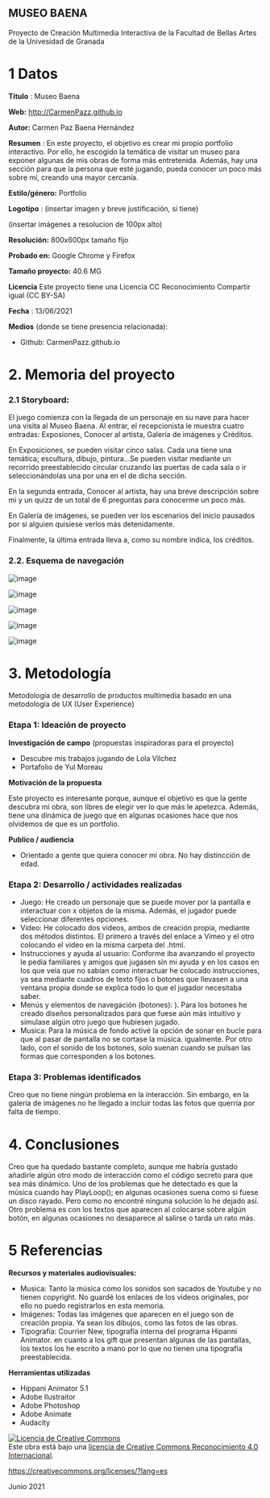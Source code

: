 ## MUSEO BAENA

Proyecto de Creación Multimedia Interactiva de la  Facultad de Bellas Artes de la Univesidad de Granada



# 1 Datos 



**Titulo** : Museo Baena

**Web:**  http://CarmenPazz.github.io

**Autor:**  Carmen Paz Baena Hernández

**Resumen** : En este proyecto, el objetivo es crear mi propio portfolio interactivo. Por ello, he escogido la temática de visitar un museo para exponer algunas de mis obras de forma más entretenida. Además, hay una sección para que la persona que esté jugando, pueda conocer un poco más sobre mí, creando una mayor cercanía.

**Estilo/género:**  Portfolio

**Logotipo** : (insertar imagen y breve justificación, si  tiene) 

(insertar imágenes a resolucion de 100px alto)

**Resolución:** 800x600px tamaño fijo 

**Probado en:**   Google Chrome y Firefox

**Tamaño proyecto:** 40.6 MG

**Licencia** Este proyecto tiene una Licencia CC Reconocimiento Compartir igual (CC BY-SA)

**Fecha** : 13/06/2021

**Medios** (donde se tiene presencia relacionada):

- Github: CarmenPazz.github.io




# 2. Memoria del proyecto 

### 2.1 Storyboard: 

El juego comienza con la llegada de un personaje en su nave para hacer una visita al Museo Baena. Al entrar, el recepcionista le muestra cuatro entradas: Exposiones, Conocer al artista, Galería de imágenes y Créditos. 

En Exposiciones, se pueden visitar cinco salas. Cada una tiene una temática; escultura, dibujo, pintura…Se pueden visitar mediante un recorrido preestablecido circular cruzando las puertas de cada sala o ir seleccionándolas una por una en el de dicha sección.

En la segunda entrada, Conocer al artista, hay una breve descripción sobre mi y un quizz de un total de 6 preguntas para conocerme un poco más.

En Galería de imágenes, se pueden ver los escenarios del inicio pausados por si alguien quisiese verlos más detenidamente.

Finalmente, la última entrada lleva a, como su nombre indica, los créditos.


### 2.2. Esquema de navegación 

![image](https://user-images.githubusercontent.com/84900551/121807712-97713f80-cc55-11eb-9710-eb88c6095f01.png)

![image](https://user-images.githubusercontent.com/84900551/121807716-9a6c3000-cc55-11eb-8cb1-e7688bacec5b.png)

![image](https://user-images.githubusercontent.com/84900551/121807722-9d672080-cc55-11eb-9e1b-6bfb28236d24.png)

![image](https://user-images.githubusercontent.com/84900551/121807725-a0621100-cc55-11eb-9fdf-47d95ea683f9.png)

![image](https://user-images.githubusercontent.com/84900551/121807728-a2c46b00-cc55-11eb-902e-9855fb003df6.png)





# 3. Metodología

Metodología de desarrollo de productos multimedia basado en una metodología de UX (User Experience)



### Etapa 1: Ideación de proyecto

**Investigación de campo** (propuestas inspiradoras para el proyecto)

- Descubre mis trabajos jugando de Lola Vilchez
- Portafolio de Yul Moreau



**Motivación de la propuesta** 

Este proyecto es interesante porque, aunque el objetivo es que la gente descubra mi obra, son libres de elegir ver lo que más le apetezca. Además, tiene una dinámica de juego que en algunas ocasiones hace que nos olvidemos de que es un portfolio.


**Publico / audiencia**

- Orientado a gente que quiera conocer mi obra. No hay distincción de edad.



### Etapa 2: Desarrollo / actividades realizadas



- Juego: He creado un personaje que se puede mover por la pantalla e interactuar con x objetos de la misma. Además, el jugador puede seleccionar diferentes opciones. 
- Video: He colocado dos videos, ambos de creación propia, mediante dos métodos distintos. El primero a través del enlace a Vimeo y el otro colocando el video en la misma carpeta del .html. 
- Instrucciones y ayuda al usuario: Conforme iba avanzando el proyecto le pedía familiares y amigos que jugasen sin mi ayuda y en los casos en los que veía que no sabían como interactuar he colocado instrucciones, ya sea mediante cuadros de texto fijos o botones que llevasen a una ventana propia donde se explica todo lo que el jugador necesitaba saber. 
- Menús y elementos de navegación (botones): ). Para los botones he creado diseños personalizados para que fuese aún más intuitivo y simulase algún otro juego que hubiesen jugado.
- Musica: Para la música de fondo activé la opción de sonar en bucle para que al pasar de pantalla no se cortase la música. igualmente. Por otro lado, con el sonido de los botones, solo suenan cuando se pulsan las formas que corresponden a los botones.



### Etapa 3: Problemas identificados

Creo que no tiene ningún problema en la interacción. Sin embargo, en la galería de imágenes no he llegado a incluir todas las fotos que querría por falta de tiempo.


# 4. Conclusiones 


Creo que ha quedado bastante completo, aunque me habría gustado añadirle algún otro modo de interacción como el código secreto para que sea más dinámico. Uno de los problemas que he detectado es que la música cuando hay PlayLoop(); en algunas ocasiones suena como si fuese un disco rayado. Pero como no encontré ninguna solución lo he dejado así. Otro problema es con los textos que aparecen al colocarse sobre algún botón, en algunas ocasiones no desaparece al salirse o tarda un rato más.





# 5 Referencias 


**Recursos y materiales audiovisuales:**

* Musica: Tanto la música como los sonidos son sacados de Youtube y no tienen copyright. No guardé los enlaces de los videos originales, por ello no puedo registrarlos en esta memoria.
* Imágenes:  Todas las imágenes que aparecen en el juego son de creación propia. Ya sean los dibujos, como las fotos de las obras.
* Tipografía: Courrier New, tipografía interna del programa Hipanni Animator. en cuanto a los gift que presentan algunas de las pantallas, los textos los he escrito a mano por lo que no tienen una tipografía preestablecida.

**Herramientas utilizadas**

- Hippani Animator 5.1
- Adobe Ilustraitor
- Adobe Photoshop
- Adobe Animate
- Audacity




<a rel="license" href="http://creativecommons.org/licenses/by/4.0/"><img alt="Licencia de Creative Commons" style="border-width:0" src="https://i.creativecommons.org/l/by/4.0/88x31.png" /></a><br />Este obra está bajo una <a rel="license" href="http://creativecommons.org/licenses/by/4.0/">licencia de Creative Commons Reconocimiento 4.0 Internacional</a>.

https://creativecommons.org/licenses/?lang=es

Junio 2021
